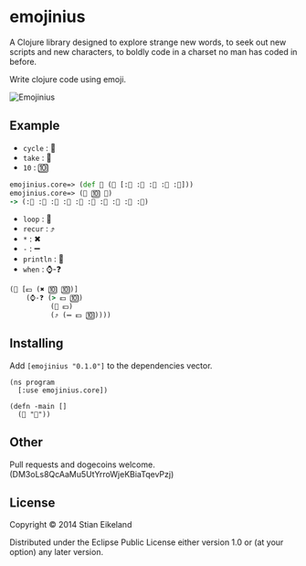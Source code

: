 # emojinius

A Clojure library designed to explore strange new words, to seek out new scripts and new characters, to boldly code in a charset no man has coded in before.

Write clojure code using emoji.

![Emojinius](http://www.eikeland.se/other/emojinius.png)

## Example

* `cycle` : 🚴
* `take` : 👊
* `10` : 🔟

```clojure
emojinius.core=> (def 🏁 (🚴 [:🚙 :🚗 :🚕 :🚓 :🚜]))
emojinius.core=> (👊 🔟 🏁)
-> (:🚙 :🚗 :🚕 :🚓 :🚜 :🚙 :🚗 :🚕 :🚓 :🚜)
```

* `loop` : 🔁
* `recur` : ⤴
* `*` : ✖
* `-` : ➖
* `println` : 📠
* `when` : ⌚-❓

```clojure
(🔁 [💵 (✖ 🔟 🔟)]
    (⌚-❓ (> 💵 🔟)
          (📠 💵)
          (⤴ (➖ 💵 🔟))))
```

## Installing

Add `[emojinius "0.1.0"]` to the dependencies vector.

```
(ns program
  [:use emojinius.core])

(defn -main []
  (📠 "🙋"))
```

## Other

Pull requests and dogecoins welcome. (DM3oLs8QcAaMu5UtYrroWjeKBiaTqevPzj)

## License

Copyright © 2014 Stian Eikeland

Distributed under the Eclipse Public License either version 1.0 or (at
your option) any later version.
